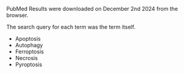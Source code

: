 PubMed Results were downloaded on December 2nd 2024 from the browser.

The search query for each term was the term itself.

* Apoptosis
* Autophagy
* Ferroptosis
* Necrosis
* Pyroptosis
